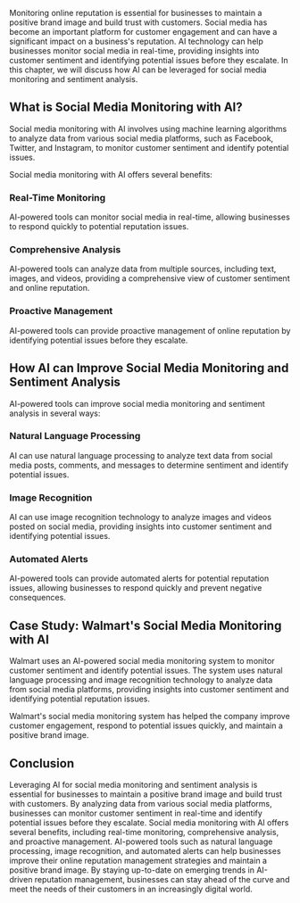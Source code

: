 
Monitoring online reputation is essential for businesses to maintain a positive brand image and build trust with customers. Social media has become an important platform for customer engagement and can have a significant impact on a business's reputation. AI technology can help businesses monitor social media in real-time, providing insights into customer sentiment and identifying potential issues before they escalate. In this chapter, we will discuss how AI can be leveraged for social media monitoring and sentiment analysis.

What is Social Media Monitoring with AI?
----------------------------------------

Social media monitoring with AI involves using machine learning algorithms to analyze data from various social media platforms, such as Facebook, Twitter, and Instagram, to monitor customer sentiment and identify potential issues.

Social media monitoring with AI offers several benefits:

### Real-Time Monitoring

AI-powered tools can monitor social media in real-time, allowing businesses to respond quickly to potential reputation issues.

### Comprehensive Analysis

AI-powered tools can analyze data from multiple sources, including text, images, and videos, providing a comprehensive view of customer sentiment and online reputation.

### Proactive Management

AI-powered tools can provide proactive management of online reputation by identifying potential issues before they escalate.

How AI can Improve Social Media Monitoring and Sentiment Analysis
-----------------------------------------------------------------

AI-powered tools can improve social media monitoring and sentiment analysis in several ways:

### Natural Language Processing

AI can use natural language processing to analyze text data from social media posts, comments, and messages to determine sentiment and identify potential issues.

### Image Recognition

AI can use image recognition technology to analyze images and videos posted on social media, providing insights into customer sentiment and identifying potential issues.

### Automated Alerts

AI-powered tools can provide automated alerts for potential reputation issues, allowing businesses to respond quickly and prevent negative consequences.

Case Study: Walmart's Social Media Monitoring with AI
-----------------------------------------------------

Walmart uses an AI-powered social media monitoring system to monitor customer sentiment and identify potential issues. The system uses natural language processing and image recognition technology to analyze data from social media platforms, providing insights into customer sentiment and identifying potential reputation issues.

Walmart's social media monitoring system has helped the company improve customer engagement, respond to potential issues quickly, and maintain a positive brand image.

Conclusion
----------

Leveraging AI for social media monitoring and sentiment analysis is essential for businesses to maintain a positive brand image and build trust with customers. By analyzing data from various social media platforms, businesses can monitor customer sentiment in real-time and identify potential issues before they escalate. Social media monitoring with AI offers several benefits, including real-time monitoring, comprehensive analysis, and proactive management. AI-powered tools such as natural language processing, image recognition, and automated alerts can help businesses improve their online reputation management strategies and maintain a positive brand image. By staying up-to-date on emerging trends in AI-driven reputation management, businesses can stay ahead of the curve and meet the needs of their customers in an increasingly digital world.
